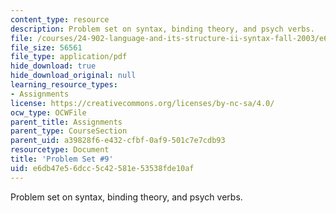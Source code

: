 ```yaml
---
content_type: resource
description: Problem set on syntax, binding theory, and psych verbs.
file: /courses/24-902-language-and-its-structure-ii-syntax-fall-2003/e6db47e56dcc5c42581e53538fde10af_ps_9.pdf
file_size: 56561
file_type: application/pdf
hide_download: true
hide_download_original: null
learning_resource_types:
- Assignments
license: https://creativecommons.org/licenses/by-nc-sa/4.0/
ocw_type: OCWFile
parent_title: Assignments
parent_type: CourseSection
parent_uid: a39828f6-e432-cfbf-0af9-501c7e7cdb93
resourcetype: Document
title: 'Problem Set #9'
uid: e6db47e5-6dcc-5c42-581e-53538fde10af
---
```

Problem set on syntax, binding theory, and psych verbs.